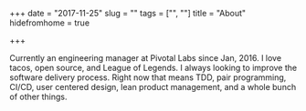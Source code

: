 +++
date = "2017-11-25"
slug = ""
tags = ["", ""]
title = "About"
hidefromhome = true

+++

Currently an engineering manager at Pivotal Labs since Jan, 2016.
I love tacos, open source, and League of Legends. I always looking to
improve the software delivery process. Right now that means TDD,
pair programming, CI/CD, user centered design, lean product management,
and a whole bunch of other things.


